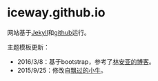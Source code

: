 iceway.github.io
================

网站基于[Jekyll](https://jekyllrb.com)和[github](https://github.com)运行。

主题模板更新：

- 2016/3/8：基于bootstrap，参考了[林安亚的博客](https://github.com/lay1010/lay1010.github.io.git)。
- 2015/9/25：修改自[飘过的小牛](https://github.com/niushuai/reading)。

